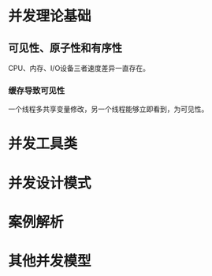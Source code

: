 # 并发理论基础
## 可见性、原子性和有序性
CPU、内存、I/O设备三者速度差异一直存在。
### 缓存导致可见性
一个线程多共享变量修改，另一个线程能够立即看到，为可见性。
# 并发工具类
# 并发设计模式
# 案例解析
# 其他并发模型